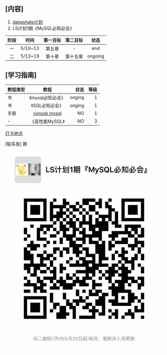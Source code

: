 [内容]
---
   1. [datawhale计划](https://github.com/datawhalechina/MySql/blob/master/MySQL%E5%AD%A6%E4%B9%A0%E5%86%85%E5%AE%B9/MySQL%E4%BB%BB%E5%8A%A11%20-%203%E5%A4%A9.md)
   2. LS计划1期《MySQL必知必会》

阶段|时间|第一目标|第二目标|状态
:--:|:--:|:--:|:--:|:--:
一|5/10~13|第五章|-|end
二|5/13~19|第十章|第十五章|ongoing
    


[学习指南]
---

教程类型|教程|状态|等级
--|:--:|--:|--:
书|《mysql必知必会》|onging|1
书|《SQL必知必会》|onging|1
手册|[runoob mysql](https://www.runoob.com/mysql/mysql-install.html)|NO|1
-|《高性能MySQL》|NO|3

[打卡地点](https://shimo.im/docs/sAWZrUycslIrOaXi)

[联系我]
群
![group](https://github.com/sasicDHH/DBStudy/blob/master/source/img/group.jpg)

